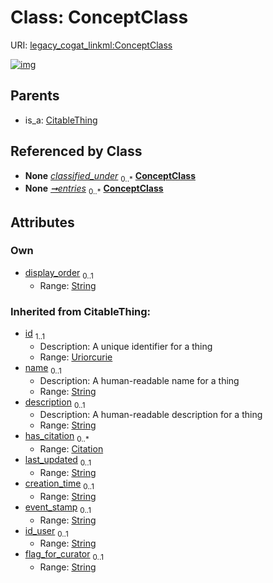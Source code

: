 
# Class: ConceptClass



URI: [legacy_cogat_linkml:ConceptClass](https://w3id.org/rwblair/legacy-cogat-linkml/ConceptClass)


[![img](https://yuml.me/diagram/nofunky;dir:TB/class/[Concept]-%20classified_under%200..*>[ConceptClass&#124;display_order:string%20%3F;last_updated(i):string%20%3F;creation_time(i):string%20%3F;event_stamp(i):string%20%3F;id_user(i):string%20%3F;flag_for_curator(i):string%20%3F;id(i):uriorcurie;name(i):string%20%3F;description(i):string%20%3F],[ConceptClassCollection]++-%20entries%200..*>[ConceptClass],[CitableThing]^-[ConceptClass],[ConceptClassCollection],[Concept],[Citation],[CitableThing])](https://yuml.me/diagram/nofunky;dir:TB/class/[Concept]-%20classified_under%200..*>[ConceptClass&#124;display_order:string%20%3F;last_updated(i):string%20%3F;creation_time(i):string%20%3F;event_stamp(i):string%20%3F;id_user(i):string%20%3F;flag_for_curator(i):string%20%3F;id(i):uriorcurie;name(i):string%20%3F;description(i):string%20%3F],[ConceptClassCollection]++-%20entries%200..*>[ConceptClass],[CitableThing]^-[ConceptClass],[ConceptClassCollection],[Concept],[Citation],[CitableThing])

## Parents

 *  is_a: [CitableThing](CitableThing.md)

## Referenced by Class

 *  **None** *[classified_under](classified_under.md)*  <sub>0..\*</sub>  **[ConceptClass](ConceptClass.md)**
 *  **None** *[➞entries](conceptClassCollection__entries.md)*  <sub>0..\*</sub>  **[ConceptClass](ConceptClass.md)**

## Attributes


### Own

 * [display_order](display_order.md)  <sub>0..1</sub>
     * Range: [String](types/String.md)

### Inherited from CitableThing:

 * [id](id.md)  <sub>1..1</sub>
     * Description: A unique identifier for a thing
     * Range: [Uriorcurie](types/Uriorcurie.md)
 * [name](name.md)  <sub>0..1</sub>
     * Description: A human-readable name for a thing
     * Range: [String](types/String.md)
 * [description](description.md)  <sub>0..1</sub>
     * Description: A human-readable description for a thing
     * Range: [String](types/String.md)
 * [has_citation](has_citation.md)  <sub>0..\*</sub>
     * Range: [Citation](Citation.md)
 * [last_updated](last_updated.md)  <sub>0..1</sub>
     * Range: [String](types/String.md)
 * [creation_time](creation_time.md)  <sub>0..1</sub>
     * Range: [String](types/String.md)
 * [event_stamp](event_stamp.md)  <sub>0..1</sub>
     * Range: [String](types/String.md)
 * [id_user](id_user.md)  <sub>0..1</sub>
     * Range: [String](types/String.md)
 * [flag_for_curator](flag_for_curator.md)  <sub>0..1</sub>
     * Range: [String](types/String.md)
